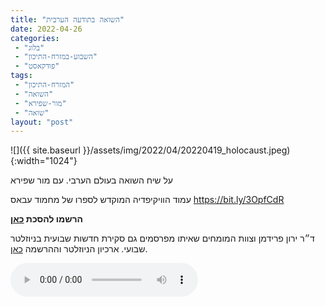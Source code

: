 ```yaml
---
title: "השואה בתודעה הערבית"
date: 2022-04-26
categories: 
 - "בלוג"
 - "השבוע-במזרח-התיכון"
 - "פודקאסט"
tags: 
 - "המזרח-התיכון"
 - "השואה"
 - "מור-שפירא"
 - "שואה"
layout: "post"
---
```


![]({{ site.baseurl }}/assets/img/2022/04/20220419_holocaust.jpeg){:width="1024"}

על שיח השואה בעולם הערבי. עם מור שפירא

עמוד הוויקיפדיה המוקדש לספרו של מחמוד עבאס <https://bit.ly/3OpfCdR>

**הרשמו להסכת [כאן](https://anchor.fm/hashavua)**

 ד״ר ירון פרידמן וצוות המומחים שאיתו מפרסמים גם סקירת חדשות שבועית בניוזלטר שבועי. ארכיון הניוזלטר וההרשמה [כאן](https://us7.campaign-archive.com/home/?u=11fe1442157d219f56c36d2a9&id=e0b5399e69).

<audio controls src="https://d3ctxlq1ktw2nl.cloudfront.net/staging/2022-3-11/259134829-44100-2-faf4e63b093b.m4a" class=" wp-block-audio"></audio>
